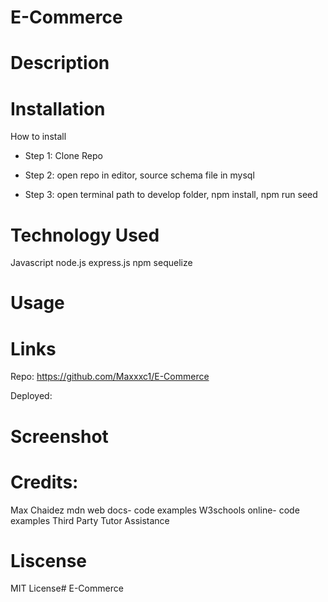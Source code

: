 # E-Commerce



# Description



# Installation

How to install

  - Step 1: Clone Repo
  
  - Step 2: open repo in editor, source schema file in mysql
  
  - Step 3: open terminal path to develop folder, npm install, npm run seed

# Technology Used

Javascript
node.js
express.js
npm
sequelize

# Usage




# Links

Repo: https://github.com/Maxxxc1/E-Commerce

Deployed: 

# Screenshot




# Credits: 
Max Chaidez
mdn web docs- code examples
W3schools online- code examples
Third Party Tutor Assistance

# Liscense
MIT License# E-Commerce
